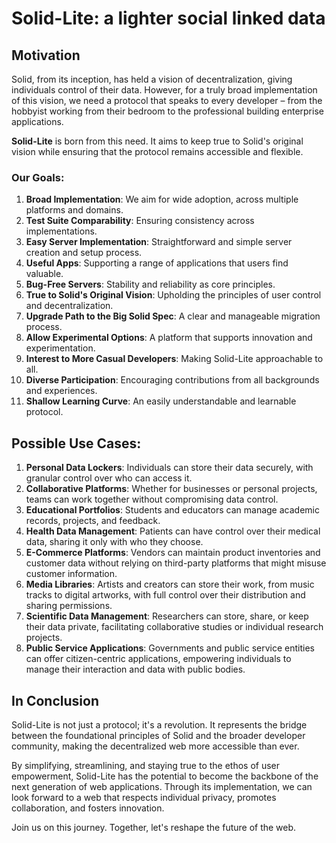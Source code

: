 # Solid-Lite: a lighter social linked data

## **Motivation**

Solid, from its inception, has held a vision of decentralization, giving individuals control of their data. However, for a truly broad implementation of this vision, we need a protocol that speaks to every developer – from the hobbyist working from their bedroom to the professional building enterprise applications.

**Solid-Lite** is born from this need. It aims to keep true to Solid's original vision while ensuring that the protocol remains accessible and flexible.

### **Our Goals**:

1. **Broad Implementation**: We aim for wide adoption, across multiple platforms and domains.
2. **Test Suite Comparability**: Ensuring consistency across implementations.
3. **Easy Server Implementation**: Straightforward and simple server creation and setup process.
4. **Useful Apps**: Supporting a range of applications that users find valuable.
5. **Bug-Free Servers**: Stability and reliability as core principles.
6. **True to Solid's Original Vision**: Upholding the principles of user control and decentralization.
7. **Upgrade Path to the Big Solid Spec**: A clear and manageable migration process.
8. **Allow Experimental Options**: A platform that supports innovation and experimentation.
9. **Interest to More Casual Developers**: Making Solid-Lite approachable to all.
10. **Diverse Participation**: Encouraging contributions from all backgrounds and experiences.
11. **Shallow Learning Curve**: An easily understandable and learnable protocol.

## **Possible Use Cases**:

1. **Personal Data Lockers**: Individuals can store their data securely, with granular control over who can access it.
2. **Collaborative Platforms**: Whether for businesses or personal projects, teams can work together without compromising data control.
3. **Educational Portfolios**: Students and educators can manage academic records, projects, and feedback.
4. **Health Data Management**: Patients can have control over their medical data, sharing it only with who they choose.
5. **E-Commerce Platforms**: Vendors can maintain product inventories and customer data without relying on third-party platforms that might misuse customer information.
6. **Media Libraries**: Artists and creators can store their work, from music tracks to digital artworks, with full control over their distribution and sharing permissions.
7. **Scientific Data Management**: Researchers can store, share, or keep their data private, facilitating collaborative studies or individual research projects.
8. **Public Service Applications**: Governments and public service entities can offer citizen-centric applications, empowering individuals to manage their interaction and data with public bodies.

## **In Conclusion**

Solid-Lite is not just a protocol; it's a revolution. It represents the bridge between the foundational principles of Solid and the broader developer community, making the decentralized web more accessible than ever.

By simplifying, streamlining, and staying true to the ethos of user empowerment, Solid-Lite has the potential to become the backbone of the next generation of web applications. Through its implementation, we can look forward to a web that respects individual privacy, promotes collaboration, and fosters innovation.

Join us on this journey. Together, let's reshape the future of the web.
